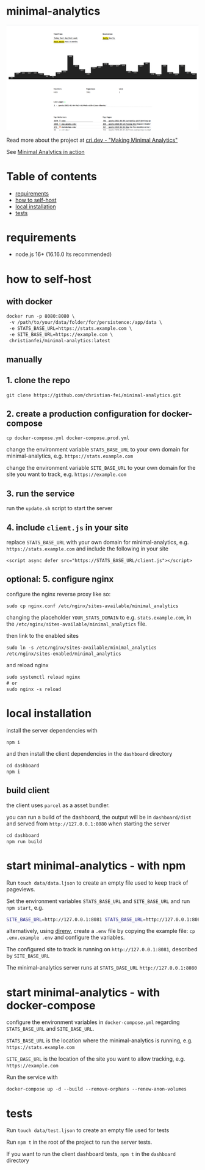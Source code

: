 # minimal-analytics

[![minimal analytics dashboard](https://github.com/christian-fei/minimal-analytics/blob/main/.github/assets/dashboard.png?raw=true)](https://cri.dev/posts/2021-04-28-fullstack-nodejs-preact-minimal-web-analytics-introduction/)

Read more about the project at [cri.dev - "Making Minimal Analytics"](https://cri.dev/posts/2021-04-28-fullstack-nodejs-preact-minimal-web-analytics-introduction/)

See [Minimal Analytics in action](https://s.cri.dev)

# Table of contents

- [requirements](#requirements)
- [how to self-host](#how-to-self-host)
- [local installation](#local-installation)
- [tests](#tests)

# requirements

- node.js 16+ (16.16.0 lts recommended)

# how to self-host

## with docker

```
docker run -p 8080:8080 \
 -v /path/to/your/data/folder/for/persistence:/app/data \
 -e STATS_BASE_URL=https://stats.example.com \
 -e SITE_BASE_URL=https://example.com \
 christianfei/minimal-analytics:latest
```

## manually

## 1. clone the repo

```
git clone https://github.com/christian-fei/minimal-analytics.git
```

## 2. create a production configuration for docker-compose

```
cp docker-compose.yml docker-compose.prod.yml
```

change the environment variable `STATS_BASE_URL` to your own domain for minimal-analytics, e.g. `https://stats.example.com`

change the environment variable `SITE_BASE_URL` to your own domain for the site you want to track, e.g. `https://example.com`

## 3. run the service

run the `update.sh` script to start the server

## 4. include `client.js` in your site

replace `STATS_BASE_URL` with your own domain for minimal-analytics, e.g. `https://stats.example.com` and include the following in your site

```
<script async defer src="https://STATS_BASE_URL/client.js"></script>
```

## optional: 5. configure nginx

configure the nginx reverse proxy like so:

```
sudo cp nginx.conf /etc/nginx/sites-available/minimal_analytics
```

changing the placeholder `YOUR_STATS_DOMAIN` to e.g. `stats.example.com`, in the `/etc/nginx/sites-available/minimal_analytics` file.

then link to the enabled sites

```
sudo ln -s /etc/nginx/sites-available/minimal_analytics /etc/nginx/sites-enabled/minimal_analytics
```

and reload nginx

```
sudo systemctl reload nginx
# or
sudo nginx -s reload
```


# local installation

install the server dependencies with

```
npm i
```

and then install the client dependencies in the `dashboard` directory

```
cd dashboard
npm i
```

## build client

the client uses `parcel` as a asset bundler.

you can run a build of the dashboard, the output will be in `dashboard/dist` and served from `http://127.0.0.1:8080` when starting the server

```
cd dashboard
npm run build
```

# start minimal-analytics - with npm

Run `touch data/data.ljson` to create an empty file used to keep track of pageviews.

Set the environment variables `STATS_BASE_URL` and `SITE_BASE_URL` and run `npm start`, e.g.

```bash
SITE_BASE_URL=http://127.0.0.1:8081 STATS_BASE_URL=http://127.0.0.1:8080 npm start
```

alternatively, using [direnv](https://direnv.net/), create a `.env` file by copying the example file: `cp .env.example .env` and configure the variables.

The configured site to track is running on `http://127.0.0.1:8081`, described by `SITE_BASE_URL` 

The minimal-analytics server runs at `STATS_BASE_URL` `http://127.0.0.1:8080`

# start minimal-analytics - with docker-compose

configure the environment variables in `docker-compose.yml` regarding `STATS_BASE_URL` and `SITE_BASE_URL`.

`STATS_BASE_URL` is the location where the minimal-analytics is running, e.g. `https://stats.example.com`

`SITE_BASE_URL` is the location of the site you want to allow tracking, e.g. `https://example.com`

Run the service with

```
docker-compose up -d --build --remove-orphans --renew-anon-volumes
```


# tests

Run `touch data/test.ljson` to create an empty file used for tests

Run `npm t` in the root of the project to run the server tests. 

If you want to run the client dashboard tests, `npm t` in the `dashboard` directory

